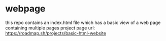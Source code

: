 # webpage
this repo contains an index.html file which has a basic view of a web page containing multiple pages
project page url: https://roadmap.sh/projects/basic-html-website
